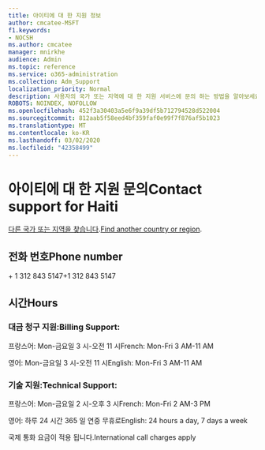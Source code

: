 ```yaml
---
title: 아이티에 대 한 지원 정보
author: cmcatee-MSFT
f1.keywords:
- NOCSH
ms.author: cmcatee
manager: mnirkhe
audience: Admin
ms.topic: reference
ms.service: o365-administration
ms.collection: Adm_Support
localization_priority: Normal
description: 사용자의 국가 또는 지역에 대 한 지원 서비스에 문의 하는 방법을 알아보세요.
ROBOTS: NOINDEX, NOFOLLOW
ms.openlocfilehash: 452f3a30403a5e6f9a39df5b712794528d522004
ms.sourcegitcommit: 812aab5f58eed4bf359faf0e99f7f876af5b1023
ms.translationtype: MT
ms.contentlocale: ko-KR
ms.lasthandoff: 03/02/2020
ms.locfileid: "42358499"
---
```

# <a name="contact-support-for-haiti"></a><span data-ttu-id="69cd2-103">아이티에 대 한 지원 문의</span><span class="sxs-lookup"><span data-stu-id="69cd2-103">Contact support for Haiti</span></span>

<span data-ttu-id="69cd2-104">[다른 국가 또는 지역을 찾습니다](../contact-support-for-business-products.md).</span><span class="sxs-lookup"><span data-stu-id="69cd2-104">[Find another country or region](../contact-support-for-business-products.md).</span></span>

## <a name="phone-number"></a><span data-ttu-id="69cd2-105">전화 번호</span><span class="sxs-lookup"><span data-stu-id="69cd2-105">Phone number</span></span>
<span data-ttu-id="69cd2-106">+ 1 312 843 5147</span><span class="sxs-lookup"><span data-stu-id="69cd2-106">+1 312 843 5147</span></span>

## <a name="hours"></a><span data-ttu-id="69cd2-107">시간</span><span class="sxs-lookup"><span data-stu-id="69cd2-107">Hours</span></span>
### <a name="billing-support"></a><span data-ttu-id="69cd2-108">대금 청구 지원:</span><span class="sxs-lookup"><span data-stu-id="69cd2-108">Billing Support:</span></span>

<span data-ttu-id="69cd2-109">프랑스어: Mon-금요일 3 시-오전 11 시</span><span class="sxs-lookup"><span data-stu-id="69cd2-109">French: Mon-Fri 3 AM-11 AM</span></span>

<span data-ttu-id="69cd2-110">영어: Mon-금요일 3 시-오전 11 시</span><span class="sxs-lookup"><span data-stu-id="69cd2-110">English: Mon-Fri 3 AM-11 AM</span></span>

### <a name="technical-support"></a><span data-ttu-id="69cd2-111">기술 지원:</span><span class="sxs-lookup"><span data-stu-id="69cd2-111">Technical Support:</span></span>

<span data-ttu-id="69cd2-112">프랑스어: Mon-금요일 2 시-오후 3 시</span><span class="sxs-lookup"><span data-stu-id="69cd2-112">French: Mon-Fri 2 AM-3 PM</span></span>

<span data-ttu-id="69cd2-113">영어: 하루 24 시간 365 일 연중 무휴로</span><span class="sxs-lookup"><span data-stu-id="69cd2-113">English: 24 hours a day, 7 days a week</span></span>

<span data-ttu-id="69cd2-114">국제 통화 요금이 적용 됩니다.</span><span class="sxs-lookup"><span data-stu-id="69cd2-114">International call charges apply</span></span>
